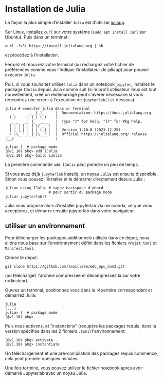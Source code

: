 # Installation de Julia

La façon la plus simple d'installer `Julia` est d'utiliser [juliaup](https://github.com/JuliaLang/juliaup).

Sur Linux, installez `curl` sur votre système (`sudo apt install curl` sur Ubuntu). Puis dans un terminal :
```
curl -fsSL https://install.julialang.org | sh
```
et procédez à l'installation.

Fermez et réouvrez votre terminal (ou rechargez votre fichier de préférences comme vous l'indique l'installateur de juliaup) pour pouvoir exécuter `Julia`.

Puis, si vous souhaitez utiliser `Julia` dans un notebook `jupyter`, installez le package `IJulia` depuis Julia comme suit (si le profil utilisateur linux est tout nouvellement, créé un redémarrage peut s'avérer nécessaire si vous rencontrez une erreur à l'exécution de `jupyterlab()` ci-dessous):
```
julia # executer julia dans un terminal
   _       _ _(_)_     |  Documentation: https://docs.julialang.org
  (_)     | (_) (_)    |
   _ _   _| |_  __ _   |  Type "?" for help, "]?" for Pkg help.
  | | | | | | |/ _` |  |
  | | |_| | | | (_| |  |  Version 1.10.0 (2023-12-25)
 _/ |\__'_|_|_|\__'_|  |  Official https://julialang.org/ release
|__/                   |

julia> ]  # package mode
(@v1.10) pkg> add IJulia
(@v1.10) pkg> build IJulia
```

La première commande `add IJulia` peut prendre un peu de temps.

Si vous avez déjà `jupyterlab` installé, un noyau `Julia` est ensuite disponible. Sinon vous pouvez l'installer et le démarrer directement depuis Julia :
```
julia> using IJulia # tapez backspace d'abord
                    # pour sortir du package mode
julia> jupyterlab()
```

Julia vous propose alors d'installer jupyterlab via miniconda, ce que vous accepterez, et démarre ensuite jupyterlab dans votre navigateur.

## utiliser un environnement

Pour télécharger les packages additionnels utilisés dans ce dépot, nous allons nous base sur l'environnement défini dans les fichiers `Projet.toml` et `Manifest.toml`.

Clonez le dépot:
```
git clone https://github.com/lmaillere/edo_epu_mam3.git
```
(ou téléchargez l'archive compressée et décompressez la sur votre ordinateur).

Ouvrez un terminal, positionnez vous dans le répertoire correspondant et démarrez Julia:
```
julia
[...]
julia> ]  # package mode
(@v1.10) pkg>
```

Puis nous activons, et "instancions" (recupère les packages requis, dans la version spécifiée dans les 2 fichiers `.toml`) l'environnement:
```
(@v1.10) pkg> activate .
(@v1.10) pkg> instantiate
```
Un téléchargement et une pré-compilation des packages requis commence, cela peut prendre quelques minutes.

Une fois terminé, vous pouvez utiliser le fichier notebook après avoir démarré Jupyterlab avec un noyau Julia.


